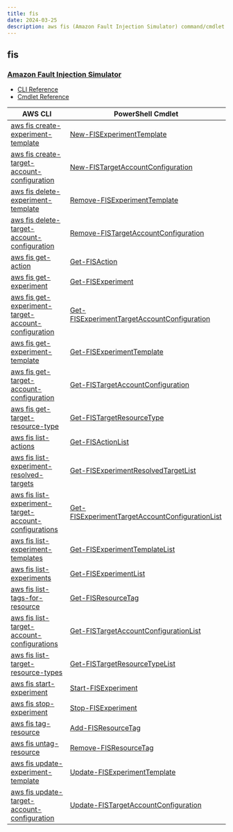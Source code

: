 ```yaml
---
title: fis
date: 2024-03-25
description: aws fis (Amazon Fault Injection Simulator) command/cmdlet list.
---
```


## fis

### [Amazon Fault Injection Simulator](https://aws.amazon.com/fis/)

* [CLI Reference](https://awscli.amazonaws.com/v2/documentation/api/latest/reference/fis/index.html)
* [Cmdlet Reference](https://docs.aws.amazon.com/powershell/latest/reference/items/FIS_cmdlets.html)

|AWS CLI|PowerShell Cmdlet|
|----|----|
|[aws fis create-experiment-template](https://awscli.amazonaws.com/v2/documentation/api/latest/reference/fis/create-experiment-template.html)|[New-FISExperimentTemplate](https://docs.aws.amazon.com/powershell/latest/reference/items/New-FISExperimentTemplate.html)|
|[aws fis create-target-account-configuration](https://awscli.amazonaws.com/v2/documentation/api/latest/reference/fis/create-target-account-configuration.html)|[New-FISTargetAccountConfiguration](https://docs.aws.amazon.com/powershell/latest/reference/items/New-FISTargetAccountConfiguration.html)|
|[aws fis delete-experiment-template](https://awscli.amazonaws.com/v2/documentation/api/latest/reference/fis/delete-experiment-template.html)|[Remove-FISExperimentTemplate](https://docs.aws.amazon.com/powershell/latest/reference/items/Remove-FISExperimentTemplate.html)|
|[aws fis delete-target-account-configuration](https://awscli.amazonaws.com/v2/documentation/api/latest/reference/fis/delete-target-account-configuration.html)|[Remove-FISTargetAccountConfiguration](https://docs.aws.amazon.com/powershell/latest/reference/items/Remove-FISTargetAccountConfiguration.html)|
|[aws fis get-action](https://awscli.amazonaws.com/v2/documentation/api/latest/reference/fis/get-action.html)|[Get-FISAction](https://docs.aws.amazon.com/powershell/latest/reference/items/Get-FISAction.html)|
|[aws fis get-experiment](https://awscli.amazonaws.com/v2/documentation/api/latest/reference/fis/get-experiment.html)|[Get-FISExperiment](https://docs.aws.amazon.com/powershell/latest/reference/items/Get-FISExperiment.html)|
|[aws fis get-experiment-target-account-configuration](https://awscli.amazonaws.com/v2/documentation/api/latest/reference/fis/get-experiment-target-account-configuration.html)|[Get-FISExperimentTargetAccountConfiguration](https://docs.aws.amazon.com/powershell/latest/reference/items/Get-FISExperimentTargetAccountConfiguration.html)|
|[aws fis get-experiment-template](https://awscli.amazonaws.com/v2/documentation/api/latest/reference/fis/get-experiment-template.html)|[Get-FISExperimentTemplate](https://docs.aws.amazon.com/powershell/latest/reference/items/Get-FISExperimentTemplate.html)|
|[aws fis get-target-account-configuration](https://awscli.amazonaws.com/v2/documentation/api/latest/reference/fis/get-target-account-configuration.html)|[Get-FISTargetAccountConfiguration](https://docs.aws.amazon.com/powershell/latest/reference/items/Get-FISTargetAccountConfiguration.html)|
|[aws fis get-target-resource-type](https://awscli.amazonaws.com/v2/documentation/api/latest/reference/fis/get-target-resource-type.html)|[Get-FISTargetResourceType](https://docs.aws.amazon.com/powershell/latest/reference/items/Get-FISTargetResourceType.html)|
|[aws fis list-actions](https://awscli.amazonaws.com/v2/documentation/api/latest/reference/fis/list-actions.html)|[Get-FISActionList](https://docs.aws.amazon.com/powershell/latest/reference/items/Get-FISActionList.html)|
|[aws fis list-experiment-resolved-targets](https://awscli.amazonaws.com/v2/documentation/api/latest/reference/fis/list-experiment-resolved-targets.html)|[Get-FISExperimentResolvedTargetList](https://docs.aws.amazon.com/powershell/latest/reference/items/Get-FISExperimentResolvedTargetList.html)|
|[aws fis list-experiment-target-account-configurations](https://awscli.amazonaws.com/v2/documentation/api/latest/reference/fis/list-experiment-target-account-configurations.html)|[Get-FISExperimentTargetAccountConfigurationList](https://docs.aws.amazon.com/powershell/latest/reference/items/Get-FISExperimentTargetAccountConfigurationList.html)|
|[aws fis list-experiment-templates](https://awscli.amazonaws.com/v2/documentation/api/latest/reference/fis/list-experiment-templates.html)|[Get-FISExperimentTemplateList](https://docs.aws.amazon.com/powershell/latest/reference/items/Get-FISExperimentTemplateList.html)|
|[aws fis list-experiments](https://awscli.amazonaws.com/v2/documentation/api/latest/reference/fis/list-experiments.html)|[Get-FISExperimentList](https://docs.aws.amazon.com/powershell/latest/reference/items/Get-FISExperimentList.html)|
|[aws fis list-tags-for-resource](https://awscli.amazonaws.com/v2/documentation/api/latest/reference/fis/list-tags-for-resource.html)|[Get-FISResourceTag](https://docs.aws.amazon.com/powershell/latest/reference/items/Get-FISResourceTag.html)|
|[aws fis list-target-account-configurations](https://awscli.amazonaws.com/v2/documentation/api/latest/reference/fis/list-target-account-configurations.html)|[Get-FISTargetAccountConfigurationList](https://docs.aws.amazon.com/powershell/latest/reference/items/Get-FISTargetAccountConfigurationList.html)|
|[aws fis list-target-resource-types](https://awscli.amazonaws.com/v2/documentation/api/latest/reference/fis/list-target-resource-types.html)|[Get-FISTargetResourceTypeList](https://docs.aws.amazon.com/powershell/latest/reference/items/Get-FISTargetResourceTypeList.html)|
|[aws fis start-experiment](https://awscli.amazonaws.com/v2/documentation/api/latest/reference/fis/start-experiment.html)|[Start-FISExperiment](https://docs.aws.amazon.com/powershell/latest/reference/items/Start-FISExperiment.html)|
|[aws fis stop-experiment](https://awscli.amazonaws.com/v2/documentation/api/latest/reference/fis/stop-experiment.html)|[Stop-FISExperiment](https://docs.aws.amazon.com/powershell/latest/reference/items/Stop-FISExperiment.html)|
|[aws fis tag-resource](https://awscli.amazonaws.com/v2/documentation/api/latest/reference/fis/tag-resource.html)|[Add-FISResourceTag](https://docs.aws.amazon.com/powershell/latest/reference/items/Add-FISResourceTag.html)|
|[aws fis untag-resource](https://awscli.amazonaws.com/v2/documentation/api/latest/reference/fis/untag-resource.html)|[Remove-FISResourceTag](https://docs.aws.amazon.com/powershell/latest/reference/items/Remove-FISResourceTag.html)|
|[aws fis update-experiment-template](https://awscli.amazonaws.com/v2/documentation/api/latest/reference/fis/update-experiment-template.html)|[Update-FISExperimentTemplate](https://docs.aws.amazon.com/powershell/latest/reference/items/Update-FISExperimentTemplate.html)|
|[aws fis update-target-account-configuration](https://awscli.amazonaws.com/v2/documentation/api/latest/reference/fis/update-target-account-configuration.html)|[Update-FISTargetAccountConfiguration](https://docs.aws.amazon.com/powershell/latest/reference/items/Update-FISTargetAccountConfiguration.html)|


